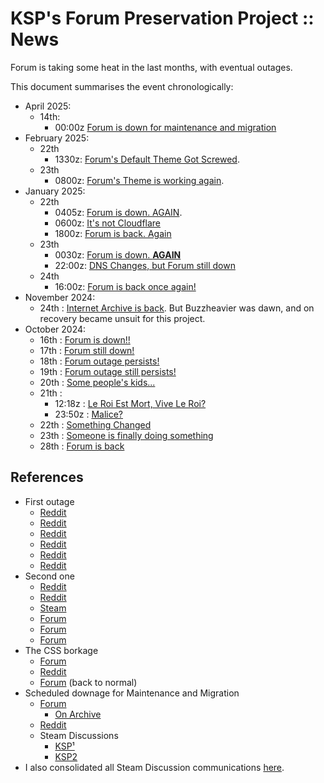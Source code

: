 # KSP's Forum Preservation Project :: News

Forum is taking some heat in the last months, with eventual outages. 

This document summarises the event chronologically:

* April 2025:
	+ 14th:
		- 00:00z [Forum is down for maintenance and migration](./2025/04/14_Forum-Down-For-Maintenance.md)
* February 2025:
	+ 22th
		- 1330z: [Forum's Default Theme Got Screwed](./2025/02/22_Forum-Default-Theme-Got-Screwed.md).
	+ 23th
		- 0800z: [Forum's Theme is working again](./2025/02/23_Forum-Theme-Is-Fixed.md).
* January 2025:
	+ 22th
		- 0405z: [Forum is down. AGAIN](./2025/01/22_0405z_Forum-is-down-again.md).
		- 0600z: [It's not Cloudflare](./2025/01/22_0600z_Cloudflare.md)
		- 1800z: [Forum is back. Again](./2025/01/22_1800z_Forum-is-back-again.md)
	+ 23th
		- 0030z: [Forum is down. **AGAIN**](./2025/01/23_0030z_Forum-is-down-again.md)
		- 22:00z: [DNS Changes, but Forum still down](./2025/01/23_2200z_Some-changes-but-still-down.md)
	+ 24th
		- 16:00z: [Forum is back once again!](./2025/01/24_1600z_Forum-is-back-once-again.md)
* November 2024:
	+ 24th : [Internet Archive is back](./2024/11/24_Archive-is-back.md). But Buzzheavier was dawn, and on recovery became unsuit for this project.
* October 2024:
	+ 16th : [Forum is down!!](./2024/10/16_Forum-is-down.md)
	+ 17th : [Forum still down!](./2024/10/17_Forum-still-down.md)
	+ 18th : [Forum outage persists!](./2024/10/18_Forum-outage-persists.md)
	+ 19th : [Forum outage still persists!](./2024/10/19_Forum-outage-still-persists.md)
	+ 20th : [Some people's kids...](./2024/10/20_Some-people-kids.md)
	+ 21th :
		- 12:18z : [Le Roi Est Mort, Vive Le Roi?](./2024/10/21-12_Le-Roi-Est-Mort-Vive-Le-Roi.md)
		- 23:50z : [Malice?](./2024/10/21-23_Malice.md)
	+ 22th : [Something Changed](./2024/10/22-18_Something-changed.md)
	+ 23th : [Someone is finally doing something](./2024/10/23_Someone-if-finally-doing-something.md)
	+ 28th : [Forum is back](./2024/10/28_Forum-is-back.md)

## References

* First outage
	+ [Reddit](https://www.reddit.com/r/KerbalSpaceProgram/comments/1g4j9rn/anyone_else_having_problems_with_the_ksp_forum/?utm_source=share&utm_medium=web3x&utm_name=web3xcss&utm_term=1&utm_content=share_button)
	+ [Reddit](https://www.reddit.com/r/KerbalSpaceProgram/comments/1g51izh/meta_cannot_log_into_ksp_forums_sign_up_nor/?utm_source=share&utm_medium=web3x&utm_name=web3xcss&utm_term=1&utm_content=share_button)
	+ [Reddit](https://www.reddit.com/r/KerbalSpaceProgram/comments/1g54ueo/forum_is_downhow_can_i_download_module_manager/?utm_source=share&utm_medium=web3x&utm_name=web3xcss&utm_term=1&utm_content=share_button)
	+ [Reddit](https://www.reddit.com/r/KerbalSpaceProgram/comments/1g70ajs/ksp_forumsand_the_lack_thereof/?utm_source=share&utm_medium=web3x&utm_name=web3xcss&utm_term=1&utm_content=share_button)
	+ [Reddit](https://www.reddit.com/r/KerbalSpaceProgram/comments/1g8lipp/are_the_ksp_forum_mods_gone_forever/?utm_source=share&utm_medium=web3x&utm_name=web3xcss&utm_term=1&utm_content=share_button)
	+ [Reddit](https://www.reddit.com/r/KerbalSpaceProgram/comments/1gebvn8/the_forum_is_back_up_and_running/)
* Second one
	+ [Reddit](https://www.reddit.com/r/KerbalSpaceProgram/comments/1i72tlm/looks_like_it_really_happened/)
	+ [Reddit](https://www.reddit.com/r/KerbalSpaceProgram/comments/1i70uih/private_division_website_and_with_it_the_ksp/)
	+ [Steam](https://steamcommunity.com/app/220200/discussions/0/)
	+ [Forum](https://forum.kerbalspaceprogram.com/topic/226141-so-we-had-some-kind-of-technical-problem/?do=findComment&comment=4438506)
	+ [Forum](https://forum.kerbalspaceprogram.com/topic/226141-so-we-had-some-kind-of-technical-problem/?do=findComment&comment=4438588)
	+ [Forum](https://forum.kerbalspaceprogram.com/topic/226141-so-we-had-some-kind-of-technical-problem/?do=findComment&comment=4438619)
* The CSS borkage
	+ [Forum](https://forum.kerbalspaceprogram.com/topic/226686-so-we-had-another-kind-of-technical-problem-whole-different-one-this-time-to-keep-things-exciting/page/4/#comment-4445032)
	+ [Reddit](https://www.reddit.com/r/KerbalSpaceProgram/comments/1ivgutw/does_anyone_know_why_my_ksp_forum_looks_so_strange/)
	+ [Forum](https://forum.kerbalspaceprogram.com/topic/226686-so-we-had-another-kind-of-technical-problem-whole-different-one-this-time-to-keep-things-exciting/?do=findComment&comment=4445163) (back to normal)
* Scheduled downage for Maintenance and Migration
	+ [Forum](https://forum.kerbalspaceprogram.com/topic/227645-forum-temporarily-offline-starting-april-14th-5pm-pst/)
		- [On Archive](https://web.archive.org/web/20250412140215/https://forum.kerbalspaceprogram.com/topic/227645-forum-temporarily-offline-starting-april-14th-5pm-pst/)
	+ [Reddit](https://www.reddit.com/r/KerbalSpaceProgram/comments/1jyelne/forum_will_be_down_this_monday_april_14_for/)
	+ Steam Discussions
		- [KSP¹](https://steamcommunity.com/app/220200/discussions/0/530969911486361396/)
		- [KSP2](https://steamcommunity.com/app/954850/discussions/0/830459290005319968/)
* I also consolidated all Steam Discussion communications [here](https://steamcommunity.com/app/220200/discussions/0/595138831417615273/).

